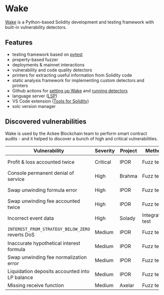 # Wake

[Wake](https://getwake.io) is a Python-based Solidity development and testing framework with built-in vulnerability detectors.

## Features
- testing framework based on [pytest](https://docs.pytest.org/en)
- property-based fuzzer
- deployments & mainnet interactions
- vulnerability and code quality detectors
- printers for extracting useful information from Solidity code
- static analysis framework for implementing custom detectors and printers
- Github actions for [setting up Wake](https://github.com/marketplace/actions/wake-setup) and [running detectors](https://github.com/marketplace/actions/wake-detect)
- language server ([LSP](https://microsoft.github.io/language-server-protocol/))
- VS Code extension ([Tools for Solidity](https://marketplace.visualstudio.com/items?itemName=AckeeBlockchain.tools-for-solidity))
- solc version manager

## Discovered vulnerabilities

Wake is used by the Ackee Blockchain team to perform smart contract audits - and it helped to discover a bunch of high and critical vulnerabilities.

| Vulnerability                                   | Severity | Project | Method           | Resources                                                                                                                                                                                                                           |
|-------------------------------------------------|----------|---------|------------------|-------------------------------------------------------------------------------------------------------------------------------------------------------------------------------------------------------------------------------------|
| Profit & loss accounted twice                   | Critical | IPOR    | Fuzz test        | [Report](https://github.com/Ackee-Blockchain/public-audit-reports/blob/master/2023/ackee-blockchain-ipor-protocol-1-4-report.pdf), [Wake tests](https://github.com/Ackee-Blockchain/tests-ipor/blob/main/tests/test_fuzz.py)        |
| Console permanent denial of service             | High     | Brahma  | Fuzz test        | [Report](https://github.com/Ackee-Blockchain/public-audit-reports/blob/master/2023/ackee-blockchain-brahma-console-v2-report.pdf)                                                                                                   |
| Swap unwinding formula error                    | High     | IPOR    | Fuzz test        | [Report](https://github.com/Ackee-Blockchain/public-audit-reports/blob/master/2023/ackee-blockchain-ipor-protocol-1-4-report.pdf), [Wake tests](https://github.com/Ackee-Blockchain/tests-ipor/blob/main/tests/test_fuzz.py)        |
| Swap unwinding fee accounted twice              | High     | IPOR    | Fuzz test        | [Report](https://github.com/Ackee-Blockchain/public-audit-reports/blob/master/2023/ackee-blockchain-ipor-protocol-1-4-report.pdf), [Wake tests](https://github.com/Ackee-Blockchain/tests-ipor/blob/main/tests/test_fuzz.py)        |
| Incorrect event data                            | High     | Solady  | Integration test | [Report](https://github.com/Ackee-Blockchain/public-audit-reports/blob/master/2023/ackee-blockchain-solady-report.pdf), [Wake tests](https://github.com/Ackee-Blockchain/tests-solady/blob/main/tests/test_erc1155.py)              |
| `INTEREST_FROM_STRATEGY_BELOW_ZERO` reverts DoS | Medium   | IPOR    | Fuzz test        | [Report](https://github.com/Ackee-Blockchain/public-audit-reports/blob/master/2023/ackee-blockchain-ipor-protocol-1-4-report.pdf), [Wake tests](https://github.com/Ackee-Blockchain/tests-ipor/blob/main/tests/test_fuzz.py)        |
| Inaccurate hypothetical interest formula        | Medium   | IPOR    | Fuzz test        | [Report](https://github.com/Ackee-Blockchain/public-audit-reports/blob/master/2023/ackee-blockchain-ipor-protocol-1-4-report.pdf), [Wake tests](https://github.com/Ackee-Blockchain/tests-ipor/blob/main/tests/test_fuzz.py)        |
| Swap unwinding fee normalization error          | Medium   | IPOR    | Fuzz test        | [Report](https://github.com/Ackee-Blockchain/public-audit-reports/blob/master/2023/ackee-blockchain-ipor-protocol-1-4-report.pdf), [Wake tests](https://github.com/Ackee-Blockchain/tests-ipor/blob/main/tests/test_fuzz.py)        |
| Liquidation deposits accounted into LP balance  | Medium   | IPOR    | Fuzz test        | [Report](https://github.com/Ackee-Blockchain/public-audit-reports/blob/master/2023/ackee-blockchain-ipor-protocol-2-1-report.pdf), [Wake tests](https://github.com/Ackee-Blockchain/tests-ipor/blob/main/tests/test_st_eth_fuzz.py) |
| Missing receive function                        | Medium   | Axelar  | Fuzz test        | [Wake tests](https://github.com/Ackee-Blockchain/tests-axelar-interchain-governance-executor/blob/main/tests/test_fuzz.py)                                                                                                          |